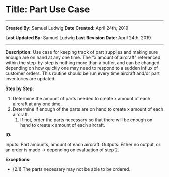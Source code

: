 # Title: Part Use Case

***

**Created By:** Samuel Ludwig
**Date Created:** April 24th, 2019

**Last Updated By:** Samuel Ludwig
**Last Revision Date:** April 24th, 2019

***

**Description:** Use case for keeping track of part supplies and making sure enough are on hand at any one time. The "x amount of aircraft" referenced within the step-by-step is nothing more than a buffer, and can be changed depending on how quickly one may need to respond to a sudden influx of customer orders. This routine should be run every time aircraft and/or part inventories are updated.

**Step by Step:**

1. Determine the amount of parts needed to create x amount of each aircraft at any one time.
2. Determine if enough of the parts are on hand to create x amount of each aircraft.
   1. If not, order the parts necessary so that there will be enough on hand to create x amount of each aircraft.

**IO:**

Inputs: Part amounts, amount of each aircraft.
Outputs: Either no output, or an order is made -> depending on evaluation of step 2.

**Exceptions:**

- (2.1) The parts necessary may not be able to be ordered.
